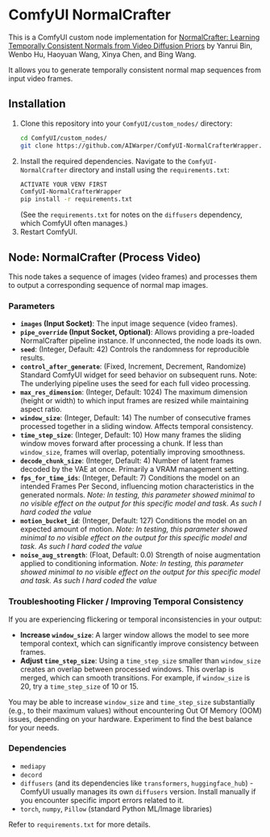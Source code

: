 # ComfyUI NormalCrafter

This is a ComfyUI custom node implementation for [NormalCrafter: Learning Temporally Consistent Normals from Video Diffusion Priors](https://github.com/Binyr/NormalCrafter) by Yanrui Bin, Wenbo Hu, Haoyuan Wang, Xinya Chen, and Bing Wang.

It allows you to generate temporally consistent normal map sequences from input video frames.

## Installation

1.  Clone this repository into your `ComfyUI/custom_nodes/` directory:
    ```bash
    cd ComfyUI/custom_nodes/
    git clone https://github.com/AIWarper/ComfyUI-NormalCrafterWrapper.git
    ```
2.  Install the required dependencies. Navigate to the `ComfyUI-NormalCrafter` directory and install using the `requirements.txt`:
    ```bash
    ACTIVATE YOUR VENV FIRST
    ComfyUI-NormalCrafterWrapper
    pip install -r requirements.txt
    ```
    (See the `requirements.txt` for notes on the `diffusers` dependency, which ComfyUI often manages.)
3.  Restart ComfyUI.

## Node: NormalCrafter (Process Video)

This node takes a sequence of images (video frames) and processes them to output a corresponding sequence of normal map images.

### Parameters

*   **`images` (Input Socket)**: The input image sequence (video frames).
*   **`pipe_override` (Input Socket, Optional)**: Allows providing a pre-loaded NormalCrafter pipeline instance. If unconnected, the node loads its own.
*   **`seed`**: (Integer, Default: 42) Controls the randomness for reproducible results.
*   **`control_after_generate`**: (Fixed, Increment, Decrement, Randomize) Standard ComfyUI widget for seed behavior on subsequent runs. Note: The underlying pipeline uses the seed for each full video processing.
*   **`max_res_dimension`**: (Integer, Default: 1024) The maximum dimension (height or width) to which input frames are resized while maintaining aspect ratio.
*   **`window_size`**: (Integer, Default: 14) The number of consecutive frames processed together in a sliding window. Affects temporal consistency.
*   **`time_step_size`**: (Integer, Default: 10) How many frames the sliding window moves forward after processing a chunk. If less than `window_size`, frames will overlap, potentially improving smoothness.
*   **`decode_chunk_size`**: (Integer, Default: 4) Number of latent frames decoded by the VAE at once. Primarily a VRAM management setting.
*   **`fps_for_time_ids`**: (Integer, Default: 7) Conditions the model on an intended Frames Per Second, influencing motion characteristics in the generated normals. *Note: In testing, this parameter showed minimal to no visible effect on the output for this specific model and task. As such I hard coded the value*
*   **`motion_bucket_id`**: (Integer, Default: 127) Conditions the model on an expected amount of motion. *Note: In testing, this parameter showed minimal to no visible effect on the output for this specific model and task. As such I hard coded the value*
*   **`noise_aug_strength`**: (Float, Default: 0.0) Strength of noise augmentation applied to conditioning information. *Note: In testing, this parameter showed minimal to no visible effect on the output for this specific model and task. As such I hard coded the value*

### Troubleshooting Flicker / Improving Temporal Consistency

If you are experiencing flickering or temporal inconsistencies in your output:

*   **Increase `window_size`**: A larger window allows the model to see more temporal context, which can significantly improve consistency between frames.
*   **Adjust `time_step_size`**: Using a `time_step_size` smaller than `window_size` creates an overlap between processed windows. This overlap is merged, which can smooth transitions. For example, if `window_size` is 20, try a `time_step_size` of 10 or 15.

You may be able to increase `window_size` and `time_step_size` substantially (e.g., to their maximum values) without encountering Out Of Memory (OOM) issues, depending on your hardware. Experiment to find the best balance for your needs.

### Dependencies

*   `mediapy`
*   `decord`
*   `diffusers` (and its dependencies like `transformers`, `huggingface_hub`) - ComfyUI usually manages its own `diffusers` version. Install manually if you encounter specific import errors related to it.
*   `torch`, `numpy`, `Pillow` (standard Python ML/Image libraries)

Refer to `requirements.txt` for more details.
